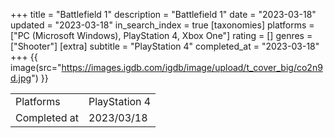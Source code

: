+++
title = "Battlefield 1"
description = "Battlefield 1"
date = "2023-03-18"
updated = "2023-03-18"
in_search_index = true
[taxonomies]
platforms = ["PC (Microsoft Windows), PlayStation 4, Xbox One"]
rating = []
genres = ["Shooter"]
[extra]
subtitle = "PlayStation 4"
completed_at = "2023-03-18"
+++
{{ image(src="https://images.igdb.com/igdb/image/upload/t_cover_big/co2n9d.jpg") }}

|              |            |
| ------------ | ---------- |
| Platforms    | PlayStation 4 |
| Completed at | 2023/03/18 |

